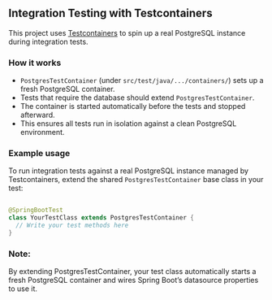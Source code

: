## Integration Testing with Testcontainers

This project uses [Testcontainers](https://www.testcontainers.org/) to spin up a real PostgreSQL
instance during integration tests.

### How it works

- `PostgresTestContainer` (under `src/test/java/.../containers/`) sets up a fresh PostgreSQL
  container.
- Tests that require the database should extend `PostgresTestContainer`.
- The container is started automatically before the tests and stopped afterward.
- This ensures all tests run in isolation against a clean PostgreSQL environment.

### Example usage

To run integration tests against a real PostgreSQL instance managed by Testcontainers, extend the
shared `PostgresTestContainer` base class in your test:

```java

@SpringBootTest
class YourTestClass extends PostgresTestContainer {
  // Write your test methods here
}
```

### Note:

By extending PostgresTestContainer, your test class automatically starts a fresh
PostgreSQL container and wires Spring Boot’s datasource properties to use it.

